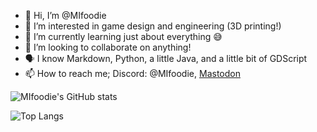 - 👋 Hi, I’m @MIfoodie
- 👀 I’m interested in game design and engineering (3D printing!)
- 🌱 I’m currently learning just about everything 😅
- 💞️ I’m looking to collaborate on anything!
- 🗣️ I know Markdown, Python, a little Java, and a little bit of GDScript
- 📫 How to reach me; Discord: @MIfoodie, <a rel="me" href="https://social.vivaldi.net/@MIfoodie">Mastodon</a>

![MIfoodie's GitHub stats](https://github-readme-stats.vercel.app/api?username=mifoodie&show_icons=true&theme=dark)

![Top Langs](https://github-readme-stats.vercel.app/api/top-langs/?username=mifoodie&hide_progress=true)
